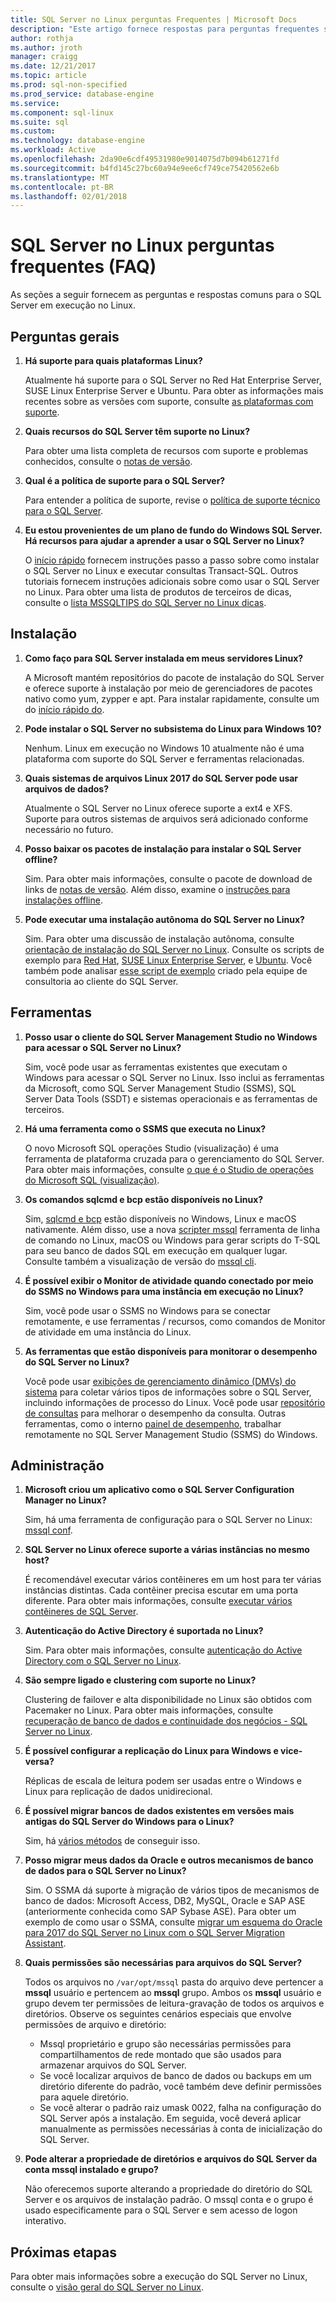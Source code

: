```yaml
---
title: SQL Server no Linux perguntas Frequentes | Microsoft Docs
description: "Este artigo fornece respostas para perguntas frequentes sobre o SQL Server em execução no Linux."
author: rothja
ms.author: jroth
manager: craigg
ms.date: 12/21/2017
ms.topic: article
ms.prod: sql-non-specified
ms.prod_service: database-engine
ms.service: 
ms.component: sql-linux
ms.suite: sql
ms.custom: 
ms.technology: database-engine
ms.workload: Active
ms.openlocfilehash: 2da90e6cdf49531980e9014075d7b094b61271fd
ms.sourcegitcommit: b4fd145c27bc60a94e9ee6cf749ce75420562e6b
ms.translationtype: MT
ms.contentlocale: pt-BR
ms.lasthandoff: 02/01/2018
---
```

# <a name="sql-server-on-linux-frequently-asked-questions-faq"></a>SQL Server no Linux perguntas frequentes (FAQ)

As seções a seguir fornecem as perguntas e respostas comuns para o SQL Server em execução no Linux.

## <a name="general-questions"></a>Perguntas gerais

1. **Há suporte para quais plataformas Linux?**

   Atualmente há suporte para o SQL Server no Red Hat Enterprise Server, SUSE Linux Enterprise Server e Ubuntu. Para obter as informações mais recentes sobre as versões com suporte, consulte [as plataformas com suporte](sql-server-linux-setup.md#supportedplatforms).

1. **Quais recursos do SQL Server têm suporte no Linux?**

   Para obter uma lista completa de recursos com suporte e problemas conhecidos, consulte o [notas de versão](sql-server-linux-release-notes.md).

1. **Qual é a política de suporte para o SQL Server?**

   Para entender a política de suporte, revise o [política de suporte técnico para o SQL Server](https://support.microsoft.com/help/4047326/support-policy-for-microsoft-sql-server).

1. **Eu estou provenientes de um plano de fundo do Windows SQL Server. Há recursos para ajudar a aprender a usar o SQL Server no Linux?**

   O [início rápido](sql-server-linux-setup.md#platforms) fornecem instruções passo a passo sobre como instalar o SQL Server no Linux e executar consultas Transact-SQL. Outros tutoriais fornecem instruções adicionais sobre como usar o SQL Server no Linux. Para obter uma lista de produtos de terceiros de dicas, consulte o [lista MSSQLTIPS do SQL Server no Linux dicas](https://www.mssqltips.com/sql-server-tip-category/226/sql-server-on-linux/).

## <a name="installation"></a>Instalação

1. **Como faço para SQL Server instalada em meus servidores Linux?**

   A Microsoft mantém repositórios do pacote de instalação do SQL Server e oferece suporte à instalação por meio de gerenciadores de pacotes nativo como yum, zypper e apt. Para instalar rapidamente, consulte um do [início rápido do](sql-server-linux-setup.md#platforms).

1. **Pode instalar o SQL Server no subsistema do Linux para Windows 10?**

   Nenhum. Linux em execução no Windows 10 atualmente não é uma plataforma com suporte do SQL Server e ferramentas relacionadas.

1. **Quais sistemas de arquivos Linux 2017 do SQL Server pode usar arquivos de dados?**

   Atualmente o SQL Server no Linux oferece suporte a ext4 e XFS. Suporte para outros sistemas de arquivos será adicionado conforme necessário no futuro.

1. **Posso baixar os pacotes de instalação para instalar o SQL Server offline?**

   Sim. Para obter mais informações, consulte o pacote de download de links de [notas de versão](sql-server-linux-release-notes.md). Além disso, examine o [instruções para instalações offline](sql-server-linux-setup.md#offline).

1. **Pode executar uma instalação autônoma do SQL Server no Linux?**

   Sim. Para obter uma discussão de instalação autônoma, consulte [orientação de instalação do SQL Server no Linux](sql-server-linux-setup.md#unattended). Consulte os scripts de exemplo para [Red Hat](sample-unattended-install-redhat.md), [SUSE Linux Enterprise Server](sample-unattended-install-suse.md), e [Ubuntu](sample-unattended-install-ubuntu.md). Você também pode analisar [esse script de exemplo](https://blogs.msdn.microsoft.com/sqlcat/2017/10/03/unattended-install-and-configuration-for-sql-server-2017-on-linux/) criado pela equipe de consultoria ao cliente do SQL Server.

## <a name="tools"></a>Ferramentas

1. **Posso usar o cliente do SQL Server Management Studio no Windows para acessar o SQL Server no Linux?**

   Sim, você pode usar as ferramentas existentes que executam o Windows para acessar o SQL Server no Linux. Isso inclui as ferramentas da Microsoft, como SQL Server Management Studio (SSMS), SQL Server Data Tools (SSDT) e sistemas operacionais e as ferramentas de terceiros.

1. **Há uma ferramenta como o SSMS que executa no Linux?**

   O novo Microsoft SQL operações Studio (visualização) é uma ferramenta de plataforma cruzada para o gerenciamento do SQL Server. Para obter mais informações, consulte [o que é o Studio de operações do Microsoft SQL (visualização)](../sql-operations-studio/what-is.md).

1. **Os comandos sqlcmd e bcp estão disponíveis no Linux?**

   Sim, [sqlcmd e bcp](sql-server-linux-setup-tools.md) estão disponíveis no Windows, Linux e macOS nativamente. Além disso, use a nova [scripter mssql](https://github.com/Microsoft/mssql-scripter) ferramenta de linha de comando no Linux, macOS ou Windows para gerar scripts do T-SQL para seu banco de dados SQL em execução em qualquer lugar. Consulte também a visualização de versão do [mssql cli](https://blogs.technet.microsoft.com/dataplatforminsider/2017/12/12/try-mssql-cli-a-new-interactive-command-line-tool-for-sql-server/).

1. **É possível exibir o Monitor de atividade quando conectado por meio do SSMS no Windows para uma instância em execução no Linux?**

   Sim, você pode usar o SSMS no Windows para se conectar remotamente, e use ferramentas / recursos, como comandos de Monitor de atividade em uma instância do Linux.

1. **As ferramentas que estão disponíveis para monitorar o desempenho do SQL Server no Linux?**

   Você pode usar [exibições de gerenciamento dinâmico (DMVs) do sistema](../relational-databases/system-dynamic-management-views/system-dynamic-management-views.md) para coletar vários tipos de informações sobre o SQL Server, incluindo informações de processo do Linux. Você pode usar [repositório de consultas](../relational-databases/performance/monitoring-performance-by-using-the-query-store.md) para melhorar o desempenho da consulta. Outras ferramentas, como o interno [painel de desempenho](https://blogs.msdn.microsoft.com/sql_server_team/new-in-ssms-performance-dashboard-built-in/), trabalhar remotamente no SQL Server Management Studio (SSMS) do Windows.

## <a name="administration"></a>Administração

1. **Microsoft criou um aplicativo como o SQL Server Configuration Manager no Linux?**

   Sim, há uma ferramenta de configuração para o SQL Server no Linux: [mssql conf](sql-server-linux-configure-mssql-conf.md).

1. **SQL Server no Linux oferece suporte a várias instâncias no mesmo host?**

   É recomendável executar vários contêineres em um host para ter várias instâncias distintas. Cada contêiner precisa escutar em uma porta diferente. Para obter mais informações, consulte [executar vários contêineres de SQL Server](sql-server-linux-configure-docker.md#run-multiple-sql-server-containers).

1. **Autenticação do Active Directory é suportada no Linux?**

   Sim. Para obter mais informações, consulte [autenticação do Active Directory com o SQL Server no Linux](sql-server-linux-active-directory-authentication.md).

1. **São sempre ligado e clustering com suporte no Linux?**

   Clustering de failover e alta disponibilidade no Linux são obtidos com Pacemaker no Linux. Para obter mais informações, consulte [recuperação de banco de dados e continuidade dos negócios - SQL Server no Linux](sql-server-linux-business-continuity-dr.md).

1. **É possível configurar a replicação do Linux para Windows e vice-versa?**

   Réplicas de escala de leitura podem ser usadas entre o Windows e Linux para replicação de dados unidirecional.

1. **É possível migrar bancos de dados existentes em versões mais antigas do SQL Server do Windows para o Linux?**

   Sim, há [vários métodos](sql-server-linux-migrate-overview.md) de conseguir isso.

1. **Posso migrar meus dados da Oracle e outros mecanismos de banco de dados para o SQL Server no Linux?**

   Sim. O SSMA dá suporte à migração de vários tipos de mecanismos de banco de dados: Microsoft Access, DB2, MySQL, Oracle e SAP ASE (anteriormente conhecida como SAP Sybase ASE). Para obter um exemplo de como usar o SSMA, consulte [migrar um esquema do Oracle para 2017 do SQL Server no Linux com o SQL Server Migration Assistant](../ssma/oracle/sql-server-linux-convert-from-oracle.md?toc=%2fsql%2flinux%2ftoc.json).

1. **Quais permissões são necessárias para arquivos do SQL Server?**

   Todos os arquivos no `/var/opt/mssql` pasta do arquivo deve pertencer a **mssql** usuário e pertencem ao **mssql** grupo. Ambos os **mssql** usuário e grupo devem ter permissões de leitura-gravação de todos os arquivos e diretórios. Observe os seguintes cenários especiais que envolve permissões de arquivo e diretório:

   * Mssql proprietário e grupo são necessárias permissões para compartilhamentos de rede montado que são usados para armazenar arquivos do SQL Server.
   * Se você localizar arquivos de banco de dados ou backups em um diretório diferente do padrão, você também deve definir permissões para aquele diretório.
   * Se você alterar o padrão raiz umask 0022, falha na configuração do SQL Server após a instalação. Em seguida, você deverá aplicar manualmente as permissões necessárias à conta de inicialização do SQL Server.

1. **Pode alterar a propriedade de diretórios e arquivos do SQL Server da conta mssql instalado e grupo?**

   Não oferecemos suporte alterando a propriedade do diretório do SQL Server e os arquivos de instalação padrão. O mssql conta e o grupo é usado especificamente para o SQL Server e sem acesso de logon interativo.

## <a name="next-steps"></a>Próximas etapas

Para obter mais informações sobre a execução do SQL Server no Linux, consulte o [visão geral do SQL Server no Linux](sql-server-linux-overview.md).